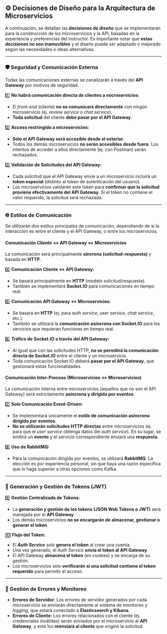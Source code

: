 ## ⚙️ Decisiones de Diseño para la Arquitectura de Microservicios

A continuación, se detallan las **decisiones de diseño** que se implementarán para la construcción de los microservicios y la API, basadas en la experiencia y preferencias del instructor. Es importante notar que **estas decisiones no son inamovibles** y el diseño puede ser adaptado o mejorado según las necesidades o ideas alternativas.

---

### 🛡️ Seguridad y Comunicación Externa

Todas las comunicaciones externas se canalizarán a través del **API Gateway** por motivos de seguridad.

1️⃣ **No habrá comunicación directa de clientes a microservicios:**
* El *front-end* (cliente) **no se comunicará directamente** con ningún microservicio (ej. *review service* o *chat service*).
* **Toda solicitud** del cliente **debe pasar por el API Gateway**.

2️⃣ **Acceso restringido a microservicios:**
* **Solo el API Gateway será accesible desde el exterior.**
* Todos los demás microservicios **no serán accesibles desde fuera**. Los intentos de acceder a ellos directamente (ej. con Postman) serán rechazados.

3️⃣ **Validación de Solicitudes del API Gateway:**
* Cada solicitud que el API Gateway envíe a un microservicio incluirá un **token especial** (distinto al token de autenticación del usuario).
* Los microservicios validarán este token para **confirmar que la solicitud proviene efectivamente del API Gateway**. Si el token no contiene el valor requerido, la solicitud será rechazada.

---

### 🌐 Estilos de Comunicación

Se utilizarán dos estilos principales de comunicación, dependiendo de si la interacción es entre el cliente y el API Gateway, o entre los microservicios.

#### Comunicación Cliente ↔️ API Gateway ↔️ Microservicios

La comunicación será principalmente **síncrona (solicitud-respuesta)** y basada en **HTTP**.

4️⃣ **Comunicación Cliente ↔️ API Gateway:**
* Se basará principalmente en **HTTP** (modelo solicitud/respuesta).
* También se implementará **Socket.IO** para comunicaciones en tiempo real.

5️⃣ **Comunicación API Gateway ↔️ Microservicios:**
* Se basará en **HTTP** (ej. para *auth service*, *user service*, *chat service*, etc.).
* También se utilizará la **comunicación asíncrona con Socket.IO** para los servicios que requieran funciones en tiempo real.

6️⃣ **Tráfico de Socket.IO a través del API Gateway:**
* Al igual que con las solicitudes HTTP, **no se permitirá la comunicación directa de Socket.IO** entre el cliente y un microservicio.
* Toda comunicación Socket.IO deberá **pasar por el API Gateway**, que gestionará estas funcionalidades.

#### Comunicación Inter-Proceso (Microservicios ↔️ Microservicios)

La comunicación interna entre microservicios (aquellos que no son el API Gateway) será estrictamente **asíncrona y dirigida por eventos**.

7️⃣ **Solo Comunicación Event-Driven:**
* Se implementará únicamente el **estilo de comunicación asíncrono dirigido por eventos**.
* **No se utilizarán solicitudes HTTP directas** entre microservicios (ej. para que el *user service* obtenga datos del *auth service*). En su lugar, se emitirá un **evento** y el servicio correspondiente enviará una **respuesta**.

8️⃣ **Uso de RabbitMQ:**
* Para la comunicación dirigida por eventos, se utilizará **RabbitMQ**. La elección es por experiencia personal, sin que haya una razón específica que lo haga superior a otras opciones como Kafka.

---

### 🔑 Generación y Gestión de Tokens (JWT)

9️⃣ **Gestión Centralizada de Tokens:**
* La **generación y gestión de los tokens (JSON Web Tokens o JWT)** será manejada por el **API Gateway**.
* Los demás microservicios **no se encargarán de almacenar, gestionar o generar el token**.

🔟 **Flujo del Token:**
* El ***Auth Service*** solo **genera el token** al crear una cuenta.
* Una vez generado, el *Auth Service* **envía el token al API Gateway**.
* El API Gateway **almacena el token** (en cookies) y se encarga de su gestión.
* Los microservicios solo **verificarán si una solicitud contiene el token requerido** para permitir el acceso.

---

### 🚨 Gestión de Errores y Monitoreo

* **Errores de Servidor:** Los errores de servidor generados por cada microservicio se enviarán directamente al sistema de monitoreo y *logging*, que estará conectado a **Elasticsearch y Kibana**.
* **Errores de Cliente:** Los errores relacionados con el cliente (ej. credenciales inválidas) serán enviados por el microservicio al **API Gateway**, y este los **reenviará al cliente** que originó la solicitud.
